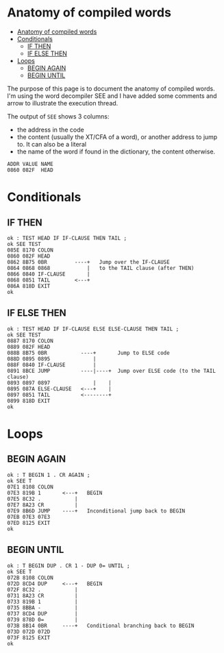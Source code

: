 # Anatomy of compiled words

- [Anatomy of compiled words](#anatomy-of-compiled-words)
- [Conditionals](#conditionals)
  - [IF THEN](#if-then)
  - [IF ELSE THEN](#if-else-then)
- [Loops](#loops)
  - [BEGIN AGAIN](#begin-again)
  - [BEGIN UNTIL](#begin-until)

The purpose of this page is to document the anatomy of compiled words. I'm using the word decompiler SEE and I have added some comments and arrow to illustrate the execution thread.

The output of `SEE` shows 3 columns:
- the address in the code
- the content (usually the XT/CFA of a word), or another address to jump to. It can also be a literal
- the name of the word if found in the dictionary, the content otherwise.

```
ADDR VALUE NAME
0860 082F  HEAD
```

# Conditionals

## IF THEN

```
ok : TEST HEAD IF IF-CLAUSE THEN TAIL ;
ok SEE TEST
085E 8170 COLON
0860 082F HEAD
0862 8B75 0BR         ----+   Jump over the IF-CLAUSE 
0864 0868 0868            |   to the TAIL clause (after THEN)
0866 0840 IF-CLAUSE       |
0868 0851 TAIL        <---+
086A 818D EXIT
ok
```

## IF ELSE THEN

```
ok : TEST HEAD IF IF-CLAUSE ELSE ELSE-CLAUSE THEN TAIL ;
ok SEE TEST
0887 8170 COLON
0889 082F HEAD
088B 8B75 0BR           ----+       Jump to ELSE code
088D 0895 0895              |
088F 0840 IF-CLAUSE         |
0891 8BCE JUMP          ----|----+  Jump over ELSE code (to the TAIL clause)
0893 0897 0897              |    |
0895 087A ELSE-CLAUSE   <---+    |
0897 0851 TAIL          <--------+
0899 818D EXIT
ok 
```

# Loops

## BEGIN AGAIN

```
ok : T BEGIN 1 . CR AGAIN ;
ok SEE T 
07E1 8108 COLON
07E3 819B 1       <---+   BEGIN
07E5 8C32 .           |
07E7 8A23 CR          |
07E9 8B6D JUMP    ----+   Inconditional jump back to BEGIN
07EB 07E3 07E3
07ED 8125 EXIT
ok 
```

## BEGIN UNTIL

```
ok : T BEGIN DUP . CR 1 - DUP 0= UNTIL ;
ok SEE T 
072B 8108 COLON
072D 8CD4 DUP     <---+   BEGIN
072F 8C32 .           |
0731 8A23 CR          |
0733 819B 1           |
0735 8BBA -           |
0737 8CD4 DUP         |
0739 878D 0=          |
073B 8B14 0BR     ----+   Conditional branching back to BEGIN
073D 072D 072D
073F 8125 EXIT
ok 
```
